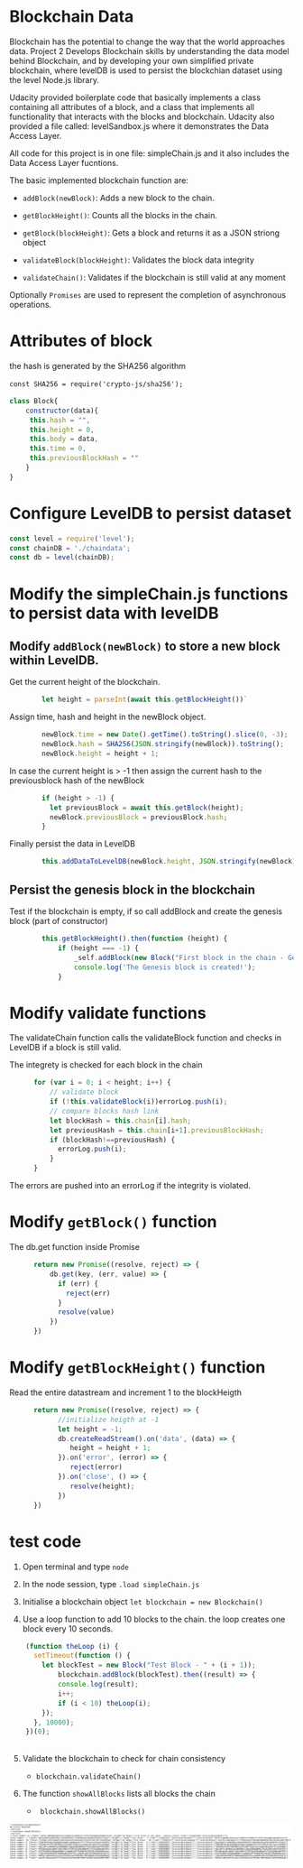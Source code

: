 # Blockchain Data

Blockchain has the potential to change the way that the world approaches data. Project 2 Develops Blockchain skills by understanding the data model behind Blockchain, and by developing your own simplified private blockchain, where levelDB is used to persist the blockchian dataset using the level Node.js library.

Udacity provided boilerplate code that basically implements a class containing all attributes of a block, and a class that implements all functionality that interacts with the blocks and blockchain. Udacity also provided a file called: levelSandbox.js where it demonstrates the Data Access Layer.

All code for this project is in one file: simpleChain.js and it also includes the Data Access Layer fucntions. 

The basic implemented blockchain function are:

  + `addBlock(newBlock)`: Adds a new block to the chain.

  + `getBlockHeight()`: Counts all the blocks in the chain.

  + `getBlock(blockHeight)`: Gets a block and returns it as a JSON striong object

  + `validateBlock(blockHeight)`: Validates the block data integrity

  + `validateChain()`: Validates if the blockchain is still valid at any moment

Optionally `Promises` are used to represent the completion of asynchronous operations. 

# Attributes of block
the hash is generated by the SHA256 algorithm

`const SHA256 = require('crypto-js/sha256');`


``` javascript
class Block{
	constructor(data){
     this.hash = "",
     this.height = 0,
     this.body = data,
     this.time = 0,
     this.previousBlockHash = ""
    }
}
```
# Configure LevelDB to persist dataset
``` javascript
const level = require('level');
const chainDB = './chaindata';
const db = level(chainDB);
```

# Modify the simpleChain.js functions to persist data with levelDB

## Modify `addBlock(newBlock)` to store a new block within LevelDB.

Get the current height of the blockchain.

``` javascript
        let height = parseInt(await this.getBlockHeight())`
```
Assign time, hash and height in the newBlock object.
``` javascript
        newBlock.time = new Date().getTime().toString().slice(0, -3);
        newBlock.hash = SHA256(JSON.stringify(newBlock)).toString();
        newBlock.height = height + 1;
```
In case the current height is > -1 then assign the current hash to the previousblock hash of the newBlock
``` javascript
        if (height > -1) {
          let previousBlock = await this.getBlock(height);
          newBlock.previousBlock = previousBlock.hash;
        }
```
Finally persist the data in LevelDB
``` javascript
        this.addDataToLevelDB(newBlock.height, JSON.stringify(newBlock))
``` 

## Persist the genesis block in the blockchain
Test if the blockchain is empty, if so call addBlock and create the genesis block (part of constructor)
``` javascript
        this.getBlockHeight().then(function (height) {
            if (height === -1) {
                _self.addBlock(new Block("First block in the chain - Genesis block"));
                console.log('The Genesis block is created!');
            } 
```

# Modify validate functions
The validateChain function calls the validateBlock function and checks in LevelDB if a block is still valid. 

The integrety is checked for each block in the chain
```javascript
      for (var i = 0; i < height; i++) {
          // validate block
          if (!this.validateBlock(i))errorLog.push(i);
          // compare blocks hash link
          let blockHash = this.chain[i].hash;
          let previousHash = this.chain[i+1].previousBlockHash;
          if (blockHash!==previousHash) {
            errorLog.push(i);
          }
      }
```
The errors are pushed into an errorLog if the integrity is violated. 

# Modify `getBlock()` function
The db.get function inside Promise
``` javascript
      return new Promise((resolve, reject) => {
          db.get(key, (err, value) => {
            if (err) {
              reject(err)
            }
            resolve(value)
          })
      })
```

# Modify `getBlockHeight()` function
Read the entire datastream and increment 1 to the blockHeigth
``` javascript
      return new Promise((resolve, reject) => {
            //initialize heigth at -1
            let height = -1;
            db.createReadStream().on('data', (data) => {
               height = height + 1;
            }).on('error', (error) => {
               reject(error)
            }).on('close', () => {
               resolve(height);
            })
      })
```
# test code

1. Open terminal and type `node`

2. In the node session, type `.load simpleChain.js`

3. Initialise a blockchain object `let blockchain = new Blockchain()`

4. Use a loop function to add 10 blocks to the chain. the loop creates one block every 10 seconds.
``` javascript
    (function theLoop (i) {
      setTimeout(function () {
        let blockTest = new Block("Test Block - " + (i + 1));
            blockchain.addBlock(blockTest).then((result) => {
            console.log(result);
            i++;
            if (i < 10) theLoop(i);
        });
      }, 10000);
    })(0);
  
  ```

5. Validate the blockchain to check for chain consistency

    + ```blockchain.validateChain()```

6. The function `showAllBlocks` lists all blocks the chain

    + ``` blockchain.showAllBlocks()```

![Node and Load command](./images/result.png)













